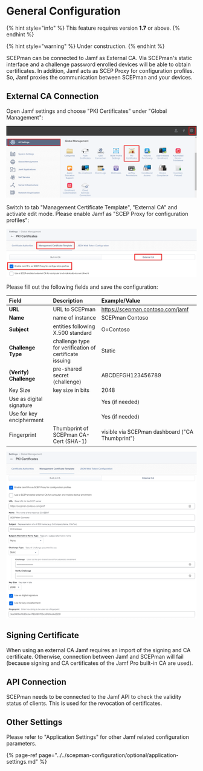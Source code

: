 # General Configuration

{% hint style="info" %}
This feature requires version **1.7** or above.
{% endhint %}

{% hint style="warning" %}
Under construction.
{% endhint %}

SCEPman can be connected to Jamf as External CA. Via SCEPman's static interface and a challenge password enrolled devices will be able to obtain certificates. In addition, Jamf acts as SCEP Proxy for configuration profiles. So, Jamf proxies the communication between SCEPman and your devices.

## External CA Connection

Open Jamf settings and choose "PKI Certificates" under "Global Management":

![](../../.gitbook/assets/image%20%2823%29.png)

Switch to tab "Management Certificate Template", "External CA" and activate edit mode. Please enable Jamf as "SCEP Proxy for configuration profiles":

![](../../.gitbook/assets/image%20%2826%29.png)

Please fill out the following fields and save the configuration:

| Field | Description | Example/Value |
| :--- | :--- | :--- |
| **URL** | URL to SCEPman | https://scepman.contoso.com/jamf |
| **Name** | name of instance | SCEPman Contoso |
| **Subject** | entities following X.500 standard | O=Contoso |
| **Challenge Type** | challenge type for verification of certificate issuing | Static |
| **\(Verify\) Challenge** | pre-shared secret \(challenge\) | ABCDEFGH123456789 |
| Key Size | key size in bits | 2048 |
| Use as digital signature |  | Yes \(if needed\) |
| Use for key encipherment |  | Yes \(if needed\) |
| Fingerprint | Thumbprint of SCEPman CA-Cert \(SHA-1\) | visible via SCEPman dashboard \("CA Thumbprint"\) |

![](../../.gitbook/assets/image%20%2829%29.png)

## Signing Certificate

When using an external CA Jamf requires an import of the signing and CA certificate. Otherwise, connection between Jamf and SCEPman will fail \(because signing and CA certificates of the Jamf Pro built-in CA are used\).

## API Connection

SCEPman needs to be connected to the Jamf API to check the validity status of clients. This is used for the revocation of certificates.

## Other Settings

Please refer to "Application Settings" for other Jamf related configuration parameters.

{% page-ref page="../../scepman-configuration/optional/application-settings.md" %}




